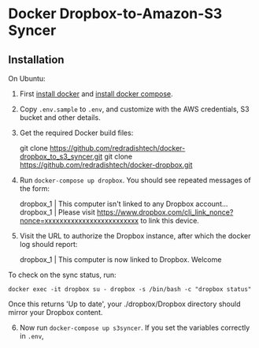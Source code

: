 # Docker Dropbox-to-Amazon-S3 Syncer

## Installation

On Ubuntu:

1. First [install docker](http://docs.docker.com/v1.8/installation/ubuntulinux/) and [install docker compose](https://docs.docker.com/compose/install/).

2. Copy `.env.sample` to `.env`, and customize with the AWS credentials, S3 bucket and other details.

3. Get the required Docker build files:

	git clone https://github.com/redradishtech/docker-dropbox_to_s3_syncer.git
	git clone https://github.com/redradishtech/docker-dropbox.git

4. Run `docker-compose up dropbox`. You should see repeated messages of the form:

    dropbox_1 | This computer isn't linked to any Dropbox account...
    dropbox_1 | Please visit https://www.dropbox.com/cli_link_nonce?nonce=xxxxxxxxxxxxxxxxxxxxxxxxx to link this device.

5. Visit the URL to authorize the Dropbox instance, after which the docker log should report:

    dropbox_1 | This computer is now linked to Dropbox. Welcome <name>

To check on the sync status, run:

    docker exec -it dropbox su - dropbox -s /bin/bash -c "dropbox status"

Once this returns 'Up to date', your ./dropbox/Dropbox directory should mirror your Dropbox content.

6. Now run `docker-compose up s3syncer`. If you set the variables correctly in `.env`, 
